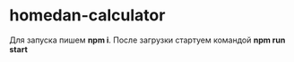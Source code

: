 # homedan-calculator

Для запуска пишем **npm i**. После загрузки стартуем командой **npm run start**
